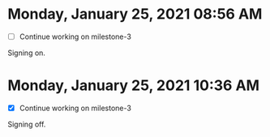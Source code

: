 # Monday, January 25, 2021 08:56 AM

- [ ] Continue working on milestone-3

Signing on.

# Monday, January 25, 2021 10:36 AM

- [x] Continue working on milestone-3

Signing off.

